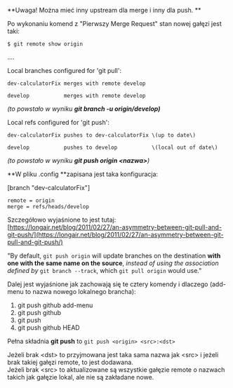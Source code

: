 **Uwaga! Można mieć inny upstream dla merge i inny dla push. **

Po wykonaniu komend z "Pierwszy Merge Request" stan nowej gałęzi jest taki:

`$ git remote show origin`

....

Local branches configured for 'git pull':

```
dev-calculatorFix merges with remote develop

develop           merges with remote develop
```

_\(to powstało w wyniku **git branch -u origin/develop\)**_

Local refs configured for 'git push':

```
dev-calculatorFix pushes to dev-calculatorFix \(up to date\)

develop           pushes to develop           \(local out of date\)
```

_\(to powstało w wyniku **git push origin &lt;nazwa&gt;**\)_

**W pliku .config **zapisana jest taka konfiguracja:

\[branch "dev-calculatorFix"\]

```
remote = origin  
merge = refs/heads/develop
```

Szczegółowo wyjaśnione to jest tutaj: [https://longair.net/blog/2011/02/27/an-asymmetry-between-git-pull-and-git-push/](https://longair.net/blog/2011/02/27/an-asymmetry-between-git-pull-and-git-push/)

"By default, `git push origin` will update branches on the destination **with one with the same name on the source**, _instead of using the association defined by_ `git branch --track`, which `git pull origin` would use."

Dalej jest wyjaśnione jak zachowają się te cztery komendy i dlaczego \(add-menu to nazwa nowego lokalnego brancha\):

1. git push github add-menu
2. git push github
3. git push
4. git push github HEAD

Pełna składnia **git push** to `git push <origin> <src>:<dst>`

Jeżeli brak &lt;dst&gt; to przyjmowana jest taka sama nazwa jak &lt;src&gt; i jeżeli brak takiej gałęzi remote, to jest dodawana.  
Jeżeli brak &lt;src&gt; to aktualizowane są wszystkie gałęzie remote o nazwach takich jak gałęzie lokal, ale nie są zakładane nowe.


